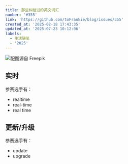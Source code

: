 ```yaml
---
title: 那些纠结过的英文词汇
number: '#355'
link: 'https://github.com/toFrankie/blog/issues/355'
created_at: '2025-02-18 17:43:35'
updated_at: '2025-07-23 10:12:06'
labels:
  - 生活随笔
  - '2025'
---
```


![配图源自 Freepik](https://cdn.jsdelivr.net/gh/toFrankie/blog@main/images/2025/2/1740291122815.jpg)

## 实时

参赛选手有：

- realtime
- real-time
- real time


## 更新/升级

参赛选手有：

- update
- upgrade

